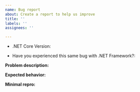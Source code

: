 ```yaml
---
name: Bug report
about: Create a report to help us improve
title: ''
labels: ''
assignees: ''

---
```


<!-- Read https://github.com/dotnet/winforms/blob/master/Documentation/issue-guide.md -->

* .NET Core Version: 
<!-- e.g. 3.0 Preview1, or daily build number, use `dotnet --info` -->

* Have you experienced this same bug with .NET Framework?: 
<!-- Yes / No -->

**Problem description:**

<!--
    Describe the current behavior, what is wrong or not working as expected.
    Provide as much information as possible, including callstack for crashes/exceptions, screenshots or animations.
  -->


**Expected behavior:**


**Minimal repro:**
